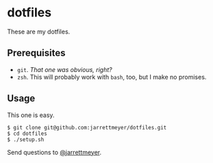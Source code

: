 # dotfiles

These are my dotfiles.

## Prerequisites

+ `git`. *That one was obvious, right?*
+ `zsh`. This will probably work with `bash`, too, but I make no promises.

## Usage

This one is easy.

```
$ git clone git@github.com:jarrettmeyer/dotfiles.git
$ cd dotfiles
$ ./setup.sh
```

Send questions to [@jarrettmeyer](http://twitter.com/jarrettmeyer).

